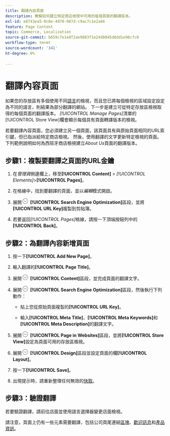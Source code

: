 ```yaml
---
title: 翻譯內容頁面
description: 瞭解如何建立特定商店檢視中可用的每個頁面的翻譯版本。
exl-id: e8743ea5-0c8e-4970-987d-c9ac7c1e2a66
feature: Page Content
topic: Commerce, Localization
source-git-commit: b659c7e1e8f2ae9883f1e24d8045d6dd1e90cfc0
workflow-type: tm+mt
source-wordcount: '341'
ht-degree: 0%

---
```


# 翻譯內容頁面

如果您的存放區有多個使用不同[語言](../stores-purchase/store-localize.md)的檢視，而且您已將每個檢視的區域設定設定為不同的語言，則結果為部分翻譯的網站。 下一步是建立可從特定存放區檢視取得的每個頁面的翻譯版本。 _[!UICONTROL Manage Pages]_&#x200B;清單的[!UICONTROL Store View]欄會顯示每個具有頁面轉譯版本的檢視。

若要翻譯內容頁面，您必須建立另一個頁面，該頁面具有與原始頁面相同的URL索引鍵，但已指派給特定商店檢視。 然後，使用翻譯的文字更新特定檢視的頁面。 下列範例說明如何為西班牙商店檢視建立&#x200B;_About Us_&#x200B;頁面的翻譯版本。

## 步驟1：複製要翻譯之頁面的URL金鑰

1. 在&#x200B;_管理員_&#x200B;側邊欄上，移至&#x200B;**[!UICONTROL Content]** > _[!UICONTROL Elements]_>**[!UICONTROL Pages]**。

1. 在格線中，找到要翻譯的頁面，並以&#x200B;_編輯_&#x200B;模式開啟。

1. 展開![擴充選擇器](../assets/icon-display-expand.png) **[!UICONTROL Search Engine Optimization]**&#x200B;區段，並將&#x200B;**[!UICONTROL URL Key]**&#x200B;複製到剪貼簿。

1. 若要返回&#x200B;_[!UICONTROL Pages]_&#x200B;格線，請按一下頂端按鈕列中的&#x200B;**[!UICONTROL Back]**。

## 步驟2：為翻譯內容新增頁面

1. 按一下&#x200B;**[!UICONTROL Add New Page]**。

1. 輸入翻譯的&#x200B;**[!UICONTROL Page Title]**。

1. 展開![展開選取器](../assets/icon-display-expand.png) **[!UICONTROL Content]**&#x200B;區段，並完成頁面的翻譯文字。

1. 展開![展開選取器](../assets/icon-display-expand.png) **[!UICONTROL Search Engine Optimization]**&#x200B;區段，然後執行下列動作：

   - 貼上您從原始頁面複製的&#x200B;**[!UICONTROL URL Key]**。

   - 輸入&#x200B;**[!UICONTROL Meta Title]**、**[!UICONTROL Meta Keywords]**&#x200B;和&#x200B;**[!UICONTROL Meta Description]**&#x200B;的翻譯文字。

1. 展開![擴充選擇器](../assets/icon-display-expand.png) **[!UICONTROL Page in Websites]**&#x200B;區段，並將&#x200B;**[!UICONTROL Store View]**&#x200B;設定為頁面可用的存放區檢視。

1. 展開![擴充選擇器](../assets/icon-display-expand.png) **[!UICONTROL Design]**&#x200B;區段並設定頁面的欄&#x200B;**[!UICONTROL Layout]**。

1. 按一下&#x200B;**[!UICONTROL Save]**。

1. 出現提示時，請重新整理任何無效的[快取](../systems/cache-management.md)。

## 步驟3：驗證翻譯

若要驗證翻譯，請前往店面並使用語言選擇器變更店面檢視。

請注意，頁面上仍有一些元素需要翻譯，包括公司頁尾連結[區塊](block-add.md)、[歡迎訊息](../getting-started/storefront-branding.md#change-the-welcome-message)和[產品資訊](../stores-purchase/store-localize.md#localize-products)。
